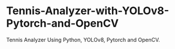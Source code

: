 # Tennis-Analyzer-with-YOLOv8-Pytorch-and-OpenCV
Tennis Analyzer Using Python, YOLOv8, Pytorch and OpenCV.
